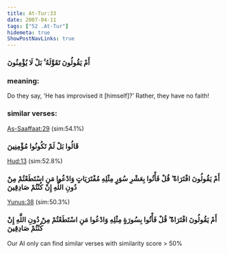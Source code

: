 ```yaml
---
title: At-Tur:33
date: 2007-04-11
tags: ["52 .At-Tur"]
hidemeta: true 
ShowPostNavLinks: true 
---
```

### أَمْ يَقُولُونَ تَقَوَّلَهُ ۚ بَلْ لَا يُؤْمِنُونَ
### meaning: 
Do they say, ‘He has improvised it [himself]?’ Rather, they have no faith!
### similar verses: 

[As-Saaffaat:29](/37/29) (sim:54.1%)

### قَالُوا بَلْ لَمْ تَكُونُوا مُؤْمِنِينَ

[Hud:13](/11/13) (sim:52.8%)

### أَمْ يَقُولُونَ افْتَرَاهُ ۖ قُلْ فَأْتُوا بِعَشْرِ سُوَرٍ مِثْلِهِ مُفْتَرَيَاتٍ وَادْعُوا مَنِ اسْتَطَعْتُمْ مِنْ دُونِ اللَّهِ إِنْ كُنْتُمْ صَادِقِينَ

[Yunus:38](/10/38) (sim:50.3%)

### أَمْ يَقُولُونَ افْتَرَاهُ ۖ قُلْ فَأْتُوا بِسُورَةٍ مِثْلِهِ وَادْعُوا مَنِ اسْتَطَعْتُمْ مِنْ دُونِ اللَّهِ إِنْ كُنْتُمْ صَادِقِينَ

Our AI only can find similar verses with similarity score > 50% 

